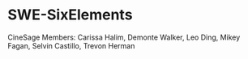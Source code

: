 # SWE-SixElements
 CineSage
Members: Carissa Halim, Demonte Walker, Leo Ding, Mikey Fagan, Selvin Castillo, Trevon Herman
